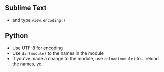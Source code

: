Sublime Text
------------

-   and type `view.encoding()`

Python
------

-   Use UTF-8 for [encoding](http://www.python.org/dev/peps/pep-0263/)
-   Use `dir(module)` to the names in the module
-   If you've made a change to the module, use `reload(module)` to...
    reload the names, yo.


